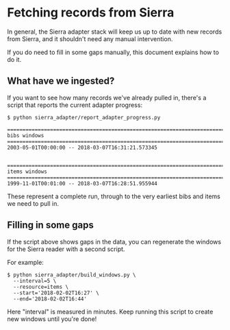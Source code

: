 # Fetching records from Sierra

In general, the Sierra adapter stack will keep us up to date with new records from Sierra, and it shouldn't need any manual intervention.

If you do need to fill in some gaps manually, this document explains how to do it.

## What have we ingested?

If you want to see how many records we've already pulled in, there's a script that reports the current adapter progress:

```text
$ python sierra_adapter/report_adapter_progress.py

===============================================================================
bibs windows
===============================================================================
2003-05-01T00:00:00 -- 2018-03-07T16:31:21.573345


===============================================================================
items windows
===============================================================================
1999-11-01T00:01:00 -- 2018-03-07T16:28:51.955944
```

These represent a complete run, through to the very earliest bibs and items we need to pull in.

## Filling in some gaps

If the script above shows gaps in the data, you can regenerate the windows for the Sierra reader with a second script.

For example:

```text
$ python sierra_adapter/build_windows.py \
  --interval=5 \
  --resource=items \
  --start='2018-02-02T16:27' \
  --end='2018-02-02T16:44'
```

Here "interval" is measured in minutes. Keep running this script to create new windows until you're done!

